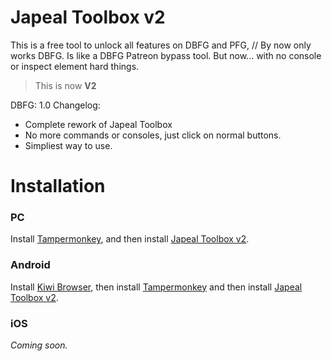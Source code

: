 # Japeal Toolbox v2
This is a free tool to unlock all features on DBFG and PFG, // By now only works DBFG.
Is like a DBFG Patreon bypass tool. But now... with no console or inspect element hard things.

> This is now **V2**

DBFG:
1.0 Changelog:
- Complete rework of Japeal Toolbox
- No more commands or consoles, just click on normal buttons.
- Simpliest way to use.

# Installation

### PC
Install [Tampermonkey](https://chrome.google.com/webstore/detail/tampermonkey/dhdgffkkebhmkfjojejmpbldmpobfkfo?hl=es), and then install [Japeal Toolbox v2](https://github.com/w3bOs/DBFG/raw/main/main.user.js).

### Android
Install [Kiwi Browser](https://play.google.com/store/apps/details?id=com.kiwibrowser.browser), then install [Tampermonkey](https://chrome.google.com/webstore/detail/tampermonkey/dhdgffkkebhmkfjojejmpbldmpobfkfo?hl=es) and then install [Japeal Toolbox v2](https://github.com/w3bOs/DBFG/raw/main/main.user.js).

### iOS
*Coming soon.*

